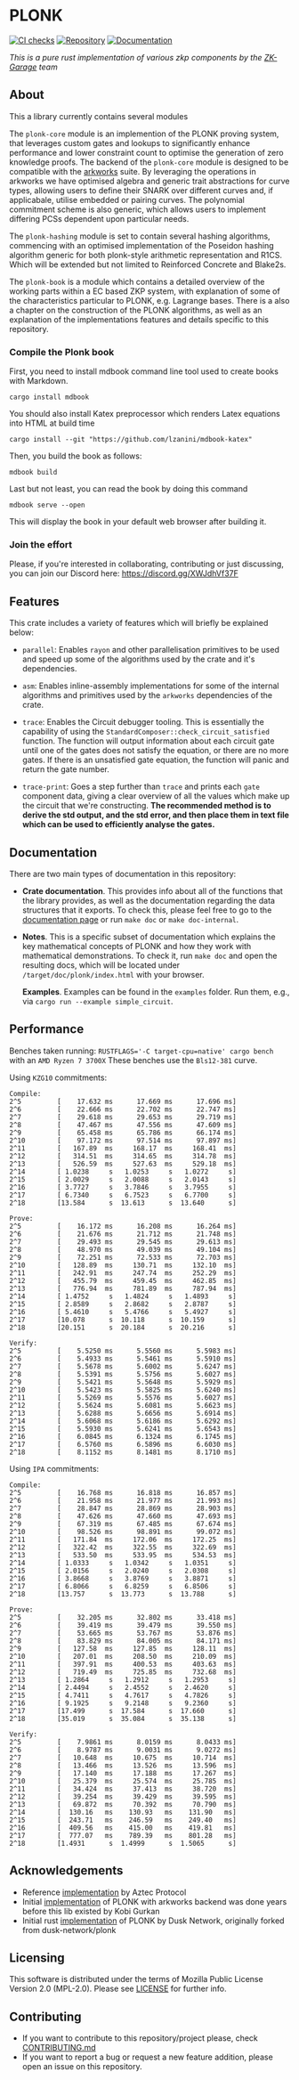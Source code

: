 # PLONK
[![CI checks](https://github.com/ZK-Garage/plonk/actions/workflows/ci.yml/badge.svg)](https://github.com/ZK-Garage/plonk/actions/workflows/ci.yml)
[![Repository](https://img.shields.io/badge/github-plonk-blueviolet?logo=github)](https://github.com/ZK-Garage/plonk)
[![Documentation](https://img.shields.io/badge/docs-plonk-blue?logo=rust)](https://docs.rs/plonk/)

_This is a pure rust implementation of various zkp components by the [ZK-Garage](https://github.com/ZK-Garage) team_

## About
This a library currently contains several modules

The `plonk-core` module is an implemention of the PLONK proving system, that leverages custom gates and lookups to significantly enhance performance and lower constraint count to optimise the generation of zero knowledge proofs. The backend of the `plonk-core` module is designed to be compatible with the [arkworks](https://github.com/arkworks-rs) suite. By leveraging the operations in arkworks we have optimised algebra and generic trait abstractions for curve types, allowing users to define their SNARK over different curves and, if applicabale, utilise embedded or pairing curves. The polynomial commitment scheme is also generic, which allows users to implement differing PCSs dependent upon particular needs.

The `plonk-hashing` module is set to contain several hashing algorithms, commencing with an optimised implementation of the Poseidon hashing algorithm generic for both plonk-style arithmetic representation and R1CS. Which will be extended but not limited to Reinforced Concrete and Blake2s.

The `plonk-book` is a module which contains a detailed overview of the working parts within a EC based ZKP system, with explanation of some of the characteristics particular to PLONK, e.g. Lagrange bases. There is a also a chapter on the construction of the PLONK algorithms, as well as an explanation of the implementations features and details specific to this repository.
### Compile the Plonk book
First, you need to install mdbook command line tool used to create books with Markdown.

```cargo install mdbook```



You should also install Katex preprocessor which renders Latex equations into HTML at build time

```cargo install --git "https://github.com/lzanini/mdbook-katex"```


Then, you build the book as follows:

```mdbook build```

Last but not least, you can read the book by doing this command

```mdbook serve --open```

This will display the book in your default web browser after building it.



### Join the effort

Please, if you're interested in collaborating, contributing or just discussing, you can join our Discord here: <https://discord.gg/XWJdhVf37F>

## Features

This crate includes a variety of features which will briefly be explained below:

- `parallel`: Enables `rayon` and other parallelisation primitives to be used and speed up some of the algorithms used by the crate and it's dependencies.

- `asm`: Enables inline-assembly implementations for some of the internal algorithms and primitives used by the `arkworks` dependencies of the crate.

- `trace`: Enables the Circuit debugger tooling. This is essentially the capability of using the `StandardComposer::check_circuit_satisfied` function. The function will output information about each circuit gate until one of the gates does not satisfy the equation, or there are no more gates. If there is an unsatisfied gate equation, the function will panic and return the gate number.

- `trace-print`: Goes a step further than `trace` and prints each `gate` component data, giving a clear overview of all the values which make up the circuit that we're constructing. __The recommended method is to derive the std output, and the std error, and then place them in text file which can be used to efficiently analyse the gates.__

## Documentation

There are two main types of documentation in this repository:

- **Crate documentation**. This provides info about all of the functions that the library provides, as well
  as the documentation regarding the data structures that it exports. To check this, please feel free to go to
  the [documentation page](https://docs.rs/ark-plonk/) or run `make doc` or `make doc-internal`.

- **Notes**. This is a specific subset of documentation which explains the key mathematical concepts
  of PLONK and how they work with mathematical demonstrations. To check it, run `make doc` and open the resulting docs,
  which will be located under `/target/doc/plonk/index.html` with your browser.

  **Examples**. Examples can be found in the `examples` folder. Run them, e.g., via `cargo run --example simple_circuit`.

## Performance

Benches taken running: `RUSTFLAGS='-C target-cpu=native' cargo bench` with an `AMD Ryzen 7 3700X`
These benches use the `Bls12-381` curve.

Using `KZG10` commitments:
```
Compile:
2^5         [    17.632 ms      17.669 ms      17.696 ms]
2^6         [    22.666 ms      22.702 ms      22.747 ms]
2^7         [    29.618 ms      29.653 ms      29.719 ms]
2^8         [    47.467 ms      47.556 ms      47.609 ms]
2^9         [    65.458 ms      65.786 ms      66.174 ms]
2^10        [    97.172 ms      97.514 ms      97.897 ms]
2^11        [   167.89  ms     168.17  ms     168.41  ms]
2^12        [   314.51  ms     314.65  ms     314.78  ms]
2^13        [   526.59  ms     527.63  ms     529.18  ms]
2^14        [ 1.0238     s   1.0253     s   1.0272     s]
2^15        [ 2.0029     s   2.0088     s   2.0143     s]
2^16        [ 3.7727     s   3.7846     s   3.7955     s]
2^17        [ 6.7340     s   6.7523     s   6.7700     s]
2^18        [13.584      s  13.613      s  13.640      s]

Prove:
2^5         [    16.172 ms      16.208 ms      16.264 ms]
2^6         [    21.676 ms      21.712 ms      21.748 ms]
2^7         [    29.493 ms      29.545 ms      29.613 ms]
2^8         [    48.970 ms      49.039 ms      49.104 ms]
2^9         [    72.251 ms      72.533 ms      72.703 ms]
2^10        [   128.89  ms     130.71  ms     132.10  ms]
2^11        [   242.91  ms     247.74  ms     252.29  ms]
2^12        [   455.79  ms     459.45  ms     462.85  ms]
2^13        [   776.94  ms     781.89  ms     787.94  ms]
2^14        [ 1.4752     s   1.4824     s   1.4893     s]
2^15        [ 2.8589     s   2.8682     s   2.8787     s]
2^16        [ 5.4610     s   5.4766     s   5.4927     s]
2^17        [10.078      s  10.118      s  10.159      s]
2^18        [20.151      s  20.184      s  20.216      s]

Verify:
2^5         [    5.5250 ms      5.5560 ms      5.5983 ms]
2^6         [    5.4933 ms      5.5461 ms      5.5910 ms]
2^7         [    5.5678 ms      5.6002 ms      5.6247 ms]
2^8         [    5.5391 ms      5.5756 ms      5.6027 ms]
2^9         [    5.5421 ms      5.5648 ms      5.5929 ms]
2^10        [    5.5423 ms      5.5825 ms      5.6240 ms]
2^11        [    5.5269 ms      5.5576 ms      5.6027 ms]
2^12        [    5.5624 ms      5.6081 ms      5.6623 ms]
2^13        [    5.6288 ms      5.6656 ms      5.6914 ms]
2^14        [    5.6068 ms      5.6186 ms      5.6292 ms]
2^15        [    5.5930 ms      5.6241 ms      5.6543 ms]
2^16        [    6.0845 ms      6.1324 ms      6.1745 ms]
2^17        [    6.5760 ms      6.5896 ms      6.6030 ms]
2^18        [    8.1152 ms      8.1481 ms      8.1710 ms]
```
Using `IPA` commitments:
```
Compile:
2^5         [    16.768 ms      16.818 ms      16.857 ms]
2^6         [    21.958 ms      21.977 ms      21.993 ms]
2^7         [    28.847 ms      28.869 ms      28.903 ms]
2^8         [    47.626 ms      47.660 ms      47.693 ms]
2^9         [    67.319 ms      67.485 ms      67.674 ms]
2^10        [    98.526 ms      98.891 ms      99.072 ms]
2^11        [   171.84  ms     172.06  ms     172.25  ms]
2^12        [   322.42  ms     322.55  ms     322.69  ms]
2^13        [   533.50  ms     533.95  ms     534.53  ms]
2^14        [ 1.0333     s   1.0342     s   1.0351     s]
2^15        [ 2.0156     s   2.0240     s   2.0308     s]
2^16        [ 3.8668     s   3.8769     s   3.8871     s]
2^17        [ 6.8066     s   6.8259     s   6.8506     s]
2^18        [13.757      s  13.773      s  13.788      s]

Prove:
2^5         [    32.205 ms      32.802 ms      33.418 ms]
2^6         [    39.419 ms      39.479 ms      39.550 ms]
2^7         [    53.665 ms      53.767 ms      53.876 ms]
2^8         [    83.829 ms      84.005 ms      84.171 ms]
2^9         [   127.58  ms     127.85  ms     128.11  ms]
2^10        [   207.01  ms     208.50  ms     210.09  ms]
2^11        [   397.91  ms     400.53  ms     403.63  ms]
2^12        [   719.49  ms     725.85  ms     732.68  ms]
2^13        [ 1.2864     s   1.2912     s   1.2953     s]
2^14        [ 2.4494     s   2.4552     s   2.4620     s]
2^15        [ 4.7411     s   4.7617     s   4.7826     s]
2^16        [ 9.1925     s   9.2148     s   9.2360     s]
2^17        [17.499      s  17.584      s  17.660      s]
2^18        [35.019      s  35.084      s  35.138      s]

Verify:
2^5         [    7.9861 ms      8.0159 ms      8.0433 ms]
2^6         [    8.9787 ms      9.0031 ms      9.0272 ms]
2^7         [   10.648  ms     10.675  ms     10.714  ms]
2^8         [   13.466  ms     13.526  ms     13.596  ms]
2^9         [   17.140  ms     17.188  ms     17.267  ms]
2^10        [   25.379  ms     25.574  ms     25.785  ms]
2^11        [   34.424  ms     37.413  ms     38.720  ms]
2^12        [   39.254  ms     39.429  ms     39.595  ms]
2^13        [   69.872  ms     70.392  ms     70.790  ms]
2^14        [  130.16   ms    130.93   ms    131.90   ms]
2^15        [  243.71   ms    246.59   ms    249.40   ms]
2^16        [  409.56   ms    415.00   ms    419.81   ms]
2^17        [  777.07   ms    789.39   ms    801.28   ms]
2^18        [1.4931      s  1.4999      s  1.5065      s]
```

## Acknowledgements

- Reference [implementation](https://github.com/AztecProtocol/barretenberg) by Aztec Protocol
- Initial [implementation](https://github.com/kobigurk/plonk/tree/kobigurk/port_to_zexe) of PLONK with arkworks backend was done years before this lib existed by Kobi Gurkan
- Initial rust [implementation](https://github.com/dusk-network/plonk) of PLONK by Dusk Network, originally forked from dusk-network/plonk

## Licensing

This software is distributed under the terms of Mozilla Public License Version 2.0 (MPL-2.0). Please see [LICENSE](https://github.com/ZK-Garage/plonk/blob/master/LICENSE) for further info.

## Contributing
- If you want to contribute to this repository/project please, check [CONTRIBUTING.md](./CONTRIBUTING.md)
- If you want to report a bug or request a new feature addition, please open an issue on this repository.
